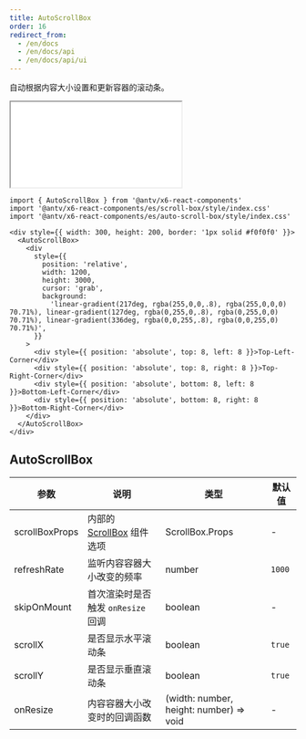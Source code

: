 ```yaml
---
title: AutoScrollBox
order: 16
redirect_from:
  - /en/docs
  - /en/docs/api
  - /en/docs/api/ui
---
```


自动根据内容大小设置和更新容器的滚动条。

<iframe src="/demos/api/ui/auto-scrollbox/basic"></iframe>

```tsx
import { AutoScrollBox } from '@antv/x6-react-components'
import '@antv/x6-react-components/es/scroll-box/style/index.css'
import '@antv/x6-react-components/es/auto-scroll-box/style/index.css'

<div style={{ width: 300, height: 200, border: '1px solid #f0f0f0' }}>
  <AutoScrollBox>
    <div
      style={{
        position: 'relative',
        width: 1200,
        height: 3000,
        cursor: 'grab',
        background:
          'linear-gradient(217deg, rgba(255,0,0,.8), rgba(255,0,0,0) 70.71%), linear-gradient(127deg, rgba(0,255,0,.8), rgba(0,255,0,0) 70.71%), linear-gradient(336deg, rgba(0,0,255,.8), rgba(0,0,255,0) 70.71%)',
      }}
    >
      <div style={{ position: 'absolute', top: 8, left: 8 }}>Top-Left-Corner</div>
      <div style={{ position: 'absolute', top: 8, right: 8 }}>Top-Right-Corner</div>
      <div style={{ position: 'absolute', bottom: 8, left: 8 }}>Bottom-Left-Corner</div>
      <div style={{ position: 'absolute', bottom: 8, right: 8 }}>Bottom-Right-Corner</div>
    </div>
  </AutoScrollBox>
</div>
```

## AutoScrollBox

| 参数           | 说明                                     | 类型                                    | 默认值 |
|----------------|----------------------------------------|-----------------------------------------|--------|
| scrollBoxProps | 内部的 [ScrollBox](./scrollbox) 组件选项 | ScrollBox.Props                         | -      |
| refreshRate    | 监听内容容器大小改变的频率               | number                                  | `1000` |
| skipOnMount    | 首次渲染时是否触发 `onResize` 回调       | boolean                                 | -      |
| scrollX        | 是否显示水平滚动条                       | boolean                                 | `true` |
| scrollY        | 是否显示垂直滚动条                       | boolean                                 | `true` |
| onResize       | 内容容器大小改变时的回调函数             | (width: number, height: number) => void | -      |

